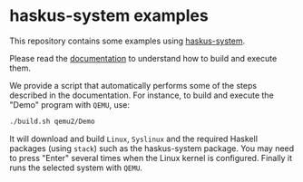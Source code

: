 # haskus-system examples

This repository contains some examples using [haskus-system](http://haskus.org/system/).

Please read the [documentation](http://haskus.org/system/manual) to understand
how to build and execute them.


We provide a script that automatically performs some of the steps described in
the documentation. For instance, to build and execute the "Demo" program with
`QEMU`, use:

```bash
./build.sh qemu2/Demo
```

It will download and build `Linux`, `Syslinux` and the required Haskell packages
(using `stack`) such as the haskus-system package. You may need to press "Enter"
several times when the Linux kernel is configured. Finally it runs the selected
system with `QEMU`.
